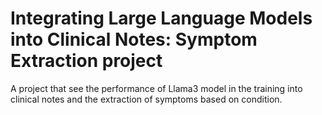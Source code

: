 # Integrating Large Language Models into Clinical Notes: Symptom Extraction project 

A project that see the performance of Llama3 model in the training into clinical notes and the extraction of symptoms based on condition.

